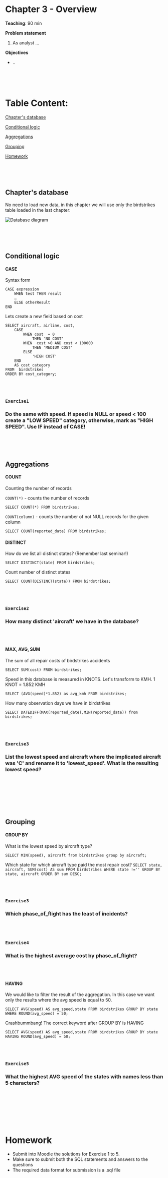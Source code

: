 # Chapter 3 - Overview

**Teaching**: 90 min

**Problem statement**
1. As analyst ...


**Objectives**
* ..



<br/><br/><br/>

# Table Content:
[Chapter's database](#db)

[Conditional logic](#logic)

[Aggregations](#aggregations)

[Grouping](#grouping)

[Homework](#homework)  


<br/><br/><br/>
<a name="db"/>
## Chapter's database

No need to load new data, in this chapter we will use only the birdstrikes table loaded in the last chapter:


![Database diagram](/SQL1/db_model.png)


<br/><br/><br/>
<a name="logic"/>
## Conditional logic

#### CASE

Syntax form

```
CASE expression
    WHEN test THEN result
    …
    ELSE otherResult
END
```

Lets create a new field based on cost

```
SELECT aircraft, airline, cost, 
    CASE 
        WHEN cost  = 0
            THEN 'NO COST'
        WHEN  cost >0 AND cost < 100000
            THEN 'MEDIUM COST'
        ELSE 
            'HIGH COST'
    END
    AS cost_category   
FROM  birdstrikes
ORDER BY cost_category;
```

<br/><br/>
### `Exercise1` 
### Do the same with speed. If speed is NULL or speed < 100 create a "LOW SPEED" category, otherwise, mark as "HIGH SPEED". Use IF instead of CASE!


<br/><br/><br/>
<a name="agregations"/>
## Aggregations

#### COUNT

Counting the number of records

`COUNT(*)` - counts the number of records

`SELECT COUNT(*) FROM birdstrikes;`

`COUNT(column)` - counts the number of not NULL records for the given column

`SELECT COUNT(reported_date) FROM birdstrikes;`

#### DISTINCT

How do we list all distinct states? (Remember last seminar!)

`SELECT DISTINCT(state) FROM birdstrikes;`

Count number of distinct states

`SELECT COUNT(DISTINCT(state)) FROM birdstrikes;`

<br/><br/>
### `Exercise2` 
### How many distinct 'aircraft' we have in the database?
<br/><br/>

#### MAX, AVG, SUM 

The sum of all repair costs of birdstrikes accidents

`SELECT SUM(cost) FROM birdstrikes;`

Speed in this database is measured in KNOTS. Let's transform to KMH. 1 KNOT = 1.852 KMH

`SELECT (AVG(speed)*1.852) as avg_kmh FROM birdstrikes;`

How many observation days we have in birdstrikes

`SELECT DATEDIFF(MAX(reported_date),MIN(reported_date)) from birdstrikes;`


<br/><br/>
### `Exercise3` 
### List the lowest speed and aircraft where the implicated aircraft was 'C' and rename it to 'lowest_speed'. What is the resulting lowest speed?
<br/><br/>


<br/><br/><br/>
<a name="grouping"/>
## Grouping

#### GROUP BY

What is the lowest speed by aircraft type?

`SELECT MIN(speed), aircraft from birdstrikes group by aircraft;`

Which state for which aircraft type paid the most repair cost?
`SELECT state, aircraft, SUM(cost) AS sum FROM birdstrikes WHERE state !='' GROUP BY state, aircraft ORDER BY sum DESC;`


<br/><br/>
### `Exercise3` 
### Which phase_of_flight has the least of incidents? 
<br/><br/>


### `Exercise4` 
### What is the highest average cost by phase_of_flight?
<br/><br/>


#### HAVING

We would like to filter the result of the aggregation. In this case we want only the results where the avg speed is equal to 50.

`SELECT AVG(speed) AS avg_speed,state FROM birdstrikes GROUP BY state WHERE ROUND(avg_speed) = 50;`

Crashbummbang! The correct keyword after GROUP BY is HAVING

`SELECT AVG(speed) AS avg_speed,state FROM birdstrikes GROUP BY state HAVING ROUND(avg_speed) = 50;`


<br/><br/>
### `Exercise5` 
### What the highest AVG speed of the states with names less than 5 characters?
<br/><br/>


<br/><br/><br/>
<a name="homework"/>
# Homework

* Submit into Moodle the solutions for Exercise 1 to 5. 
* Make sure to submit both the SQL statements and answers to the questions
* The required data format for submission is a .sql file








